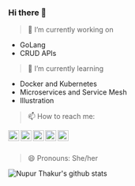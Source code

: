 ### Hi there 👋

<!--
**NupurThakur27/NupurThakur27** is a ✨ _special_ ✨ repository because its `README.md` (this file) appears on your GitHub profile.
Here are some ideas to get you started:


- 👯 I’m looking to collaborate on ...
- 🤔 I’m looking for help with ...
- 💬 Ask me about ...
-->
> 🔭 I’m currently working on
- GoLang
- CRUD APIs
> 🌱 I’m currently learning
- Docker and Kubernetes
- Microservices and Service Mesh
- Illustration
> 📫 How to reach me: 
<a href="https://twitter.com/nupurthakur27">
  <img align="left" alt="Nupur Thakur| Twitter" width="22px" src="https://cdn.jsdelivr.net/npm/simple-icons@v3/icons/twitter.svg" />
</a>
<a href="www.linkedin.com/in/nupurthakur27">
  <img align="left" alt="Linkedin" width="22px" src="https://cdn.jsdelivr.net/npm/simple-icons@v3/icons/linkedin.svg" />
</a>
<a href="https://t.me/nupurthakur27">
  <img align="left" alt="Telegram" width="22px" src="https://cdn.jsdelivr.net/npm/simple-icons@v3/icons/telegram.svg" />
</a>
<a href="https://www.instagram.com/nupurthakur27/">
  <img align="left" alt="Instagram" width="22px" src="https://cdn.jsdelivr.net/npm/simple-icons@v3/icons/instagram.svg" />
</a>
<a href="https://www.facebook.com/nupurthakur27">
  <img align="left" alt="Facebook" width="22px" src="https://cdn.jsdelivr.net/npm/simple-icons@v3/icons/facebook.svg" />
</a>
<br/>
<br/>

> 😄 Pronouns: She/her
<!--
- ⚡ Fun fact: ... 
-->

![Nupur Thakur's github stats](https://github-readme-stats.vercel.app/api?username=nupurthakur27&show_icons=true&theme=tokyonight)

